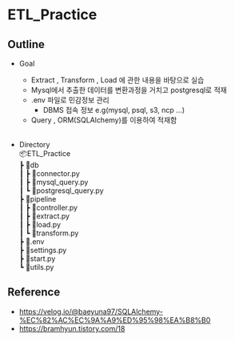 # ETL_Practice
## Outline
* Goal
    * Extract , Transform , Load 에 관한 내용을 바탕으로 실습
    * Mysql에서 추출한 데이터를 변환과정을 거치고 postgresql로 적재
    * .env 파일로 민감정보 관리
        * DBMS 접속 정보 e.g(mysql, psql, s3, ncp ...)
    * Query , ORM(SQLAlchemy)를 이용하여 적재함

    <Br>
*  Directory <Br>
📦ETL_Practice <br>
 ┣ 📂db <br>
 ┃ ┣ 📜connector.py <br>
 ┃ ┣ 📜mysql_query.py <br>
 ┃ ┗ 📜postgresql_query.py <br>
 ┣ 📂pipeline <br>
 ┃ ┣ 📜controller.py <br>
 ┃ ┣ 📜extract.py <br>
 ┃ ┣ 📜load.py <br>
 ┃ ┗ 📜transform.py <br>
 ┣ 📜.env <br>
 ┣ 📜settings.py <br>
 ┣ 📜start.py <br>
 ┗ 📜utils.py




## Reference
* https://velog.io/@baeyuna97/SQLAlchemy-%EC%82%AC%EC%9A%A9%ED%95%98%EA%B8%B0
* https://bramhyun.tistory.com/18
